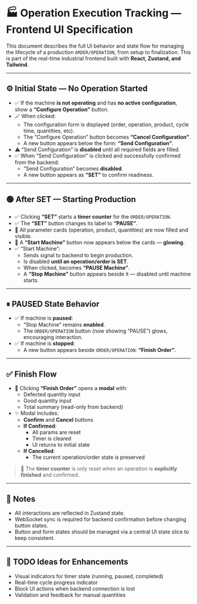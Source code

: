 # 🏭 Operation Execution Tracking — Frontend UI Specification

This document describes the full UI behavior and state flow for managing the lifecycle of a production `ORDER/OPERATION`, from setup to finalization. This is part of the real-time industrial frontend built with **React, Zustand, and Tailwind**.

---

## ⚙️ Initial State — No Operation Started

- ✅ If the machine **is not operating** and has **no active configuration**, show a **“Configure Operation”** button.
- 🪄 When clicked:
  - The configuration form is displayed (order, operation, product, cycle time, quantities, etc).
  - The “Configure Operation” button becomes **“Cancel Configuration”**.
  - A new button appears below the form: **“Send Configuration”**.
- ⚠️ “Send Configuration” is **disabled** until all required fields are filled.
- ✅ When "Send Configuration" is clicked and successfully confirmed from the backend:
  - “Send Configuration” becomes **disabled**.
  - A new button appears as **“SET”** to confirm readiness.

---

## 🟢 After SET — Starting Production

- ✅ Clicking **“SET”** starts a **timer counter** for the `ORDER/OPERATION`.
- ✅ The **“SET”** button changes its label to **“PAUSE”**.
- 🧾 All parameter cards (operation, product, quantities) are now filled and visible.
- 🚨 A **“Start Machine”** button now appears below the cards — **glowing**.
- ✅ “Start Machine”:
  - Sends signal to backend to begin production.
  - Is disabled **until an operation/order is SET**.
  - When clicked, becomes **“PAUSE Machine”**.
  - A **“Stop Machine”** button appears beside it — disabled until machine starts.

---

## ⏸ PAUSED State Behavior

- ✅ If machine is **paused**:
  - “Stop Machine” remains **enabled**.
  - The `ORDER/OPERATION` button (now showing “PAUSE”) glows, encouraging interaction.
- ✅ If machine is **stopped**:
  - A new button appears beside `ORDER/OPERATION`: **“Finish Order”**.

---

## ✅ Finish Flow

- 🧾 Clicking **“Finish Order”** opens a **modal** with:
  - Defected quantity input
  - Good quantity input
  - Total summary (read-only from backend)
- ✨ Modal includes:
  - **Confirm** and **Cancel** buttons
  - **If Confirmed**:
    - All params are reset
    - Timer is cleared
    - UI returns to initial state
  - **If Cancelled**:
    - The current operation/order state is preserved

> 🔁 The **timer counter** is only reset when an operation is **explicitly finished** and confirmed.

---

## 📌 Notes

- All interactions are reflected in Zustand state.
- WebSocket sync is required for backend confirmation before changing button states.
- Button and form states should be managed via a central UI state slice to keep consistent.

---

## 🧪 TODO Ideas for Enhancements

- Visual indicators for timer state (running, paused, completed)
- Real-time cycle progress indicator
- Block UI actions when backend connection is lost
- Validation and feedback for manual quantities

